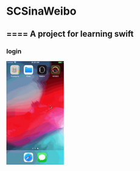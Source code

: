 # SCSinaWeibo
====
A project for learning swift
----
### login
<img src="https://github.com/rayray199085/SCSinaWeibo/blob/master/images/weibo_login.gif" width="30%" height="30%">
